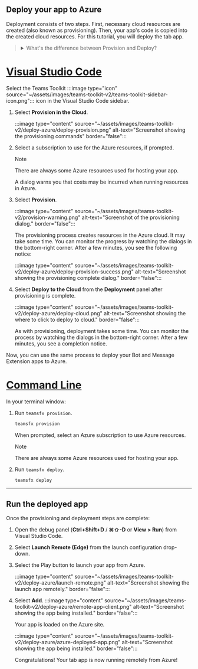 ## Deploy your app to Azure

Deployment consists of two steps.  First, necessary cloud resources are created (also known as provisioning). Then, your app's code is copied into the created cloud resources. For this tutorial, you will deploy the tab app.

> <details>
> <summary>What's the difference between Provision and Deploy?</summary>
>
> The **Provision** step creates resources in Azure and Microsoft 365 for your app, but no code (HTML, CSS, JavaScript, etc.) is copied to the resources. The **Deploy** step copies the code for your app to the resources you created during the provision step. It is common to deploy multiple times without provisioning new resources. Since the provision step can take some time to complete, it is separate from the deployment step.
</details>

# [Visual Studio Code](#tab/vscode)

Select the Teams Toolkit :::image type="icon" source="~/assets/images/teams-toolkit-v2/teams-toolkit-sidebar-icon.png"::: icon in the Visual Studio Code sidebar.

1. Select **Provision in the Cloud**.

   :::image type="content" source="~/assets/images/teams-toolkit-v2/deploy-azure/deploy-provision.png" alt-text="Screenshot showing the provisioning commands" border="false":::

1. Select a subscription to use for the Azure resources, if prompted.

   > [!NOTE]
   > There are always some Azure resources used for hosting your app.

    A dialog warns you that costs may be incurred when running resources in Azure.

1. Select **Provision**.

   :::image type="content" source="~/assets/images/teams-toolkit-v2/provision-warning.png" alt-text="Screenshot of the provisioning dialog." border="false":::

   The provisioning process creates resources in the Azure cloud. It may take some time. You can monitor the progress by watching the dialogs in the bottom-right corner. After a few minutes, you see the following notice:

   :::image type="content" source="~/assets/images/teams-toolkit-v2/deploy-azure/deploy-provision-success.png" alt-text="Screenshot showing the provisioning complete dialog." border="false":::

1. Select **Deploy to the Cloud** from the **Deployment** panel after provisioning is complete.

   :::image type="content" source="~/assets/images/teams-toolkit-v2/deploy-azure/deploy-cloud.png" alt-text="Screenshot showing the where to click to deploy to cloud." border="false":::

   As with provisioning, deployment takes some time. You can monitor the process by watching the dialogs in the bottom-right corner. After a few minutes, you see a completion notice.

Now, you can use the same process to deploy your Bot and Message Extension apps to Azure.

# [Command Line](#tab/cli)

In your terminal window:

1. Run `teamsfx provision`.

   ``` bash
   teamsfx provision
   ```

   When prompted, select an Azure subscription to use Azure resources.

   > [!NOTE]
   > There are always some Azure resources used for hosting your app.

1. Run `teamsfx deploy`.

   ``` bash
   teamsfx deploy
   ```

---

## Run the deployed app

Once the provisioning and deployment steps are complete:

1. Open the debug panel (**Ctrl+Shift+D** / **⌘⇧-D** or **View > Run**) from Visual Studio Code.
1. Select **Launch Remote (Edge)** from the launch configuration drop-down.
1. Select the Play button to launch your app from Azure.

   :::image type="content" source="~/assets/images/teams-toolkit-v2/deploy-azure/launch-remote.png" alt-text="Screenshot showing the launch app remotely." border="false":::

1. Select **Add**.
   :::image type="content" source="~/assets/images/teams-toolkit-v2/deploy-azure/remote-app-client.png" alt-text="Screenshot showing the app being installed." border="false":::

   Your app is loaded on the Azure site.

   :::image type="content" source="~/assets/images/teams-toolkit-v2/deploy-azure/azure-deployed-app.png" alt-text="Screenshot showing the app being installed." border="false":::

    Congratulations! Your tab app is now running remotely from Azure!
